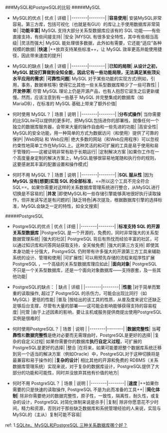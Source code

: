 ###MySQL和PostgreSQL的比较
#####MySQL
- MySQL的优点
| 优点 | 详细 |
|--------|--------|
|**容易使用**|	安装MySQL非常容易。第三方库，包括可视化（也就是有GUI）的库让上手使用数据库非常简单|
|**功能丰富|**	MySQL 支持大部分关系型数据库应该有的 SQL 功能——有些直接支持，有些间接支持|
|安全	|MYSQL 有很多安全特性，其中有些相当高级|
|灵活而强大|	MySQL 能处理很多数据，此外如有需要，它还能“适应”各种规模的数据|
|**快速**	|++放弃支持某些标准++，让 MySQL 效率更高并能使用捷径，因此带来速度的提升|

- MySQL的缺点
| 缺点 | 详细 |
|--------|--------|
|**已知的局限**|	**从设计之初，MySQL 就没打算做到全知全能，因此它有一些功能局限，无法满足某些顶尖水平应用的需求**|
|**可靠性问题**|	MySQL 对于某些功能的实现方式(例如，引用，事务，数据审核等) 使得它比其他一些关系型数据库略少了一些可靠性|
|**开发停滞**|	尽管 MySQL 理论上仍是开源产品，也有人抱怨它诞生之后更新缓慢。然而，应该注意到有一些基于 MySQL 并完整集成的数据库（如 MariaDB），在标准的 MySQL 基础上带来了额外价值|

- 何时使用 MySQL？
| 场景 | 说明 |
|--------|--------|
|**分布式操作**|	当你需要的比SQLite可以提供的更多时，把MySQL包括进你的部署栈，就像任何一个独立的数据库服务器，会带来大量的操作自由和一些先进的功能|
|高安全性|	MySQL的安全功能，用一种简单的方式为数据访问（和使用）提供了可靠的保护|
|Web网站 和 Web应用|	绝大多数的网站（和Web应用程序）可以忽视约束性地简单工作在MySQL上。这种灵活的和可扩展的工具是易于使用和易于管理的——这被证明非常有助于长期运行|
|定制解决方案	|如果你工作在一个高度量身定制的解决方案上，MySQL能够很容易地尾随和执行你的规则，这要感谢其丰富的配置设置和操作模式|

- 何时不用 MySQL？
| 场景 | 说明 |
|--------|--------|
|**SQL 服从性**	|因为 **MySQL 没有[想要]实现 SQL 的全部标准**，==所以这个工具不完全符合SQL==。如果你需要对这样的关系数据库管理系统进行整合，从MySQL进行切换是不容易的|
|**并发**	|即使MySQL和一些存储引擎能够真地很好执行读取操作，但并发读写还是有问题的|
|缺乏特色|再次提及，根据数据库引擎的选择标准，MySQL会缺乏一定的特性，如全文搜索|


#####PostgreSQL

- PostgreSQL的优点
| 优点 | 详细 |
|--------|--------|
|**标准支持 SQL 的开源关系型数据库**	|PostgreSQL 是一个开源的，免费的，同时非常强大的关系型数据管理系统|
|强大的社区|	PostgreSQL 背后有热忱而经验丰富的社区，可以通过知识库和问答网站获取支持，全天候免费|
|强大的第三方支持|	即使其本身功能十分强大，PostgreSQL 仍附带有许多强大的开源第三方工具来辅助系统的设计、管理和使用|
|可扩展性|	可以用预先存储的流程来程序性扩展 PostgreSQL ，一个高级的关系型数据库理应如此|
|**面向对象**|	PostgreSQL 不只是一个关系型数据库，还是一个面向对象数据库——支持嵌套，及一些其他功能|

- PostgreSQL的缺点：
| 缺点 | 详细 |
|--------|--------|
|**性能**	|对于简单而繁重的读取操作, 超过了 PostgreSQL 的杀伤力，可能会出现比同行（如MySQL）更低的性能|
|普及	|按给出的该工具的性质，从普及度来说它还缺乏足够后台支撑，尽管有大量的部署——这可能会影响能够获得支持的容易程度|
|托管	|由于上述因素的影响，要让主机或服务提供商提出使用PostgreSQL实例是很难的|

- 何时使用PostgreSQL？
| 场景 | 说明 |
|--------|--------|
|**数据完整性**|	当**可靠性**和**数据完整性**是绝对必要而无需理由时，PostgreSQL是更好的选择|
|复杂的自定义过程|	如果你需要你的数据库**执行自定义过程**，可扩展的PostgreSQL是更好的选择|
|整合	|在将来，如果可能要把整个数据库系统迁移到另一个适当的解决方案（例如Oracle）中，PostgreSQL对于这种切换将是最兼容和易于操作的|
|**复杂的设计**|	相比其他的开源和免费的 RDBMS（关系数据库管理系统）实现来说，对于复杂的数据库设计，PostgreSQL提供了大部分的功能和可能性，同时并没放弃其他有价值的地方|

- 何时不用 PostgreSQL？
| 场景 | 说明 |
|--------|--------|
|**速度**	|++如果你需要的只是快速的读取操作, PostgreSQL 不是为此而准备的工具++|
|**简化体制**|	除非你需要绝对的数据完整性，原子性，一致性，隔离性，耐久性，或复杂的设计，PostgreSQL 对简化体制来说是杀手|
|复制|	除非你愿意花不少时间，精力和资源，否则对于那些缺乏数据库和系统管理经验的人来说，实现与MySQL的（主从）复制可能不容易|

ref:
1.[SQLite、MySQL和PostgreSQL 三种关系数据库哪个好？](https://www.ssdax.com/2188.html)
